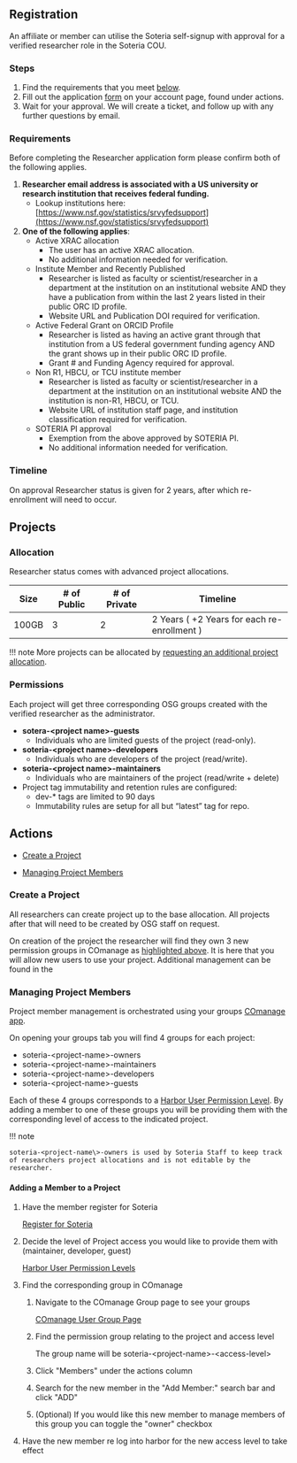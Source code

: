 ## Registration

An affiliate or member can utilise the Soteria self-signup with approval
for a verified researcher role in the Soteria COU.

### Steps

1. Find the requirements that you meet [below](#requirements).
1. Fill out the application [form](http://soteria.osg.chtc.io/account) on your account page, found under actions.
1. Wait for your approval. We will create a ticket, and follow up with any further questions by email.

### Requirements

Before completing the Researcher application form please confirm both of the following applies.

1. __Researcher email address is associated with a US university or research institution that receives federal funding.__  
    - Lookup institutions here: [https://www.nsf.gov/statistics/srvyfedsupport](https://www.nsf.gov/statistics/srvyfedsupport)
2. __One of the following applies__:
    - Active XRAC allocation
        - The user has an active XRAC allocation.
        - No additional information needed for verification.
    - Institute Member and Recently Published
        - Researcher is listed as faculty or scientist/researcher in a department at the institution 
          on an institutional website AND they have a publication from within the last 2 years listed 
          in their public ORC ID profile. 
        - Website URL and Publication DOI required for verification.
    - Active Federal Grant on ORCID Profile
        - Researcher is listed as having an active grant through that institution from a US federal 
          government funding agency AND the grant shows up in their public ORC ID profile.
        - Grant # and Funding Agency required for approval.
    - Non R1, HBCU, or TCU institute member
        - Researcher is listed as faculty or scientist/researcher in a department at the institution on 
          an institutional website AND the institution is non-R1, HBCU, or TCU.  
        - Website URL of institution staff page, and institution classification required for verification.
    - SOTERIA PI approval
        - Exemption from the above approved by SOTERIA PI.
        - No additional information needed for verification.
      
### Timeline

On approval Researcher status is given for 2 years, after which re-enrollment will need to occur.

## Projects

### Allocation

Researcher status comes with advanced project allocations.

| Size  | # of Public | # of Private | Timeline |
|-------|-------------|--------------|----------|
| 100GB | 3           | 2            | 2 Years ( +2 Years for each re-enrollment )  |

!!! note 
    More projects can be allocated by [requesting an additional project allocation](#request-additional-project-allocation).

### Permissions

Each project will get three corresponding OSG groups created with the verified researcher as the administrator.

- __sotera-<project name\>-guests__
    - Individuals who are limited guests of the project (read-only).
- __soteria-<project name\>-developers__ 
    - Individuals who are developers of the project (read/write).
- __soteria-<project name\>-maintainers__ 
    - Individuals who are maintainers of the project (read/write + delete)
- Project tag immutability and retention rules are configured:
    - dev-* tags are limited to 90 days
    - Immutability rules are setup for all but “latest” tag for repo.

## Actions

- [Create a Project](#create-a-project)

    
- [Managing Project Members](#adding-project-members)

### Create a Project

All researchers can create project up to the base allocation. All projects after that will need to be created by OSG 
staff on request. 

On creation of the project the researcher will find they own 3 new permission groups in COmanage as [highlighted above](#permissions).
It is here that you will allow new users to use your project. Additional management can be found in the 

### Managing Project Members

Project member management is orchestrated using your groups [COmanage app](https://registry.cilogon.org/registry/co_groups/index/co:8/search.member:1/search.owner:1). 

On opening your groups tab you will find 4 groups for each project:

- soteria-<project-name\>-owners
- soteria-<project-name\>-maintainers
- soteria-<project-name\>-developers
- soteria-<project-name\>-guests

Each of these 4 groups corresponds to a [Harbor User Permission Level](https://goharbor.io/docs/1.10/administration/managing-users/user-permissions-by-role/).
By adding a member to one of these groups you will be providing them with the corresponding level of access to the indicated project.

!!! note

    soteria-<project-name\>-owners is used by Soteria Staff to keep track of researchers project allocations and is not editable by the researcher.

#### Adding a Member to a Project

1. Have the member register for Soteria

    [Register for Soteria](https://soteria.osg-htc.org/registration)

1. Decide the level of Project access you would like to provide them with (maintainer, developer, guest)

    [Harbor User Permission Levels](https://goharbor.io/docs/1.10/administration/managing-users/user-permissions-by-role/)

1. Find the corresponding group in COmanage

    1. Navigate to the COmanage Group page to see your groups

        [COmanage User Group Page](https://registry.cilogon.org/registry/co_groups/index/co:8/search.member:1/search.owner:1)

    1. Find the permission group relating to the project and access level

        The group name will be soteria-<project-name\>-<access-level\>

    1. Click "Members" under the actions column

    1. Search for the new member in the "Add Member:" search bar and click "ADD"

    1. (Optional) If you would like this new member to manage members of this group you can toggle the "owner" checkbox

1. Have the new member re log into harbor for the new access level to take effect






